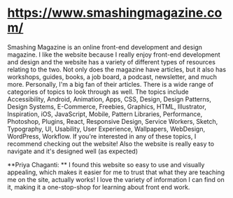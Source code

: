 # https://www.smashingmagazine.com/

Smashing Magazine is an online front-end development and design magazine.
I like the website because I really enjoy front-end development and design and the
website has a variety of different types of resources relating to the two.
Not only does the magazine have articles, but it also has workshops, guides, books, a job board,
a podcast, newsletter, and much more. Personally, I'm a big fan of their articles.
There is a wide range of categories of topics to look through as well. The topics
include Accessibility, Android, Animation, Apps, CSS, Design, Design Patterns, Design
Systems, E-Commerce, Freebies, Graphics, HTML, Illustrator, Inspiration, iOS, JavaScript,
Mobile, Pattern Libraries, Performance, Photoshop, Plugins, React, Responsive Design,
Service Workers, Sketch, Typography, UI, Usability, User Experience, Wallpapers, WebDesign,
WordPress, Workflow. If you're interested in any of these topics, I recommend checking
out the website! Also the website is really easy to navigate and it's designed well (as expected)

**Priya Chaganti: ** I found this website so easy to use and visually appealing, which makes it easier for me to trust that what they are teaching me on the site, actually works! I love the variety of information I can find on it, making it a one-stop-shop for learning about front end work.

